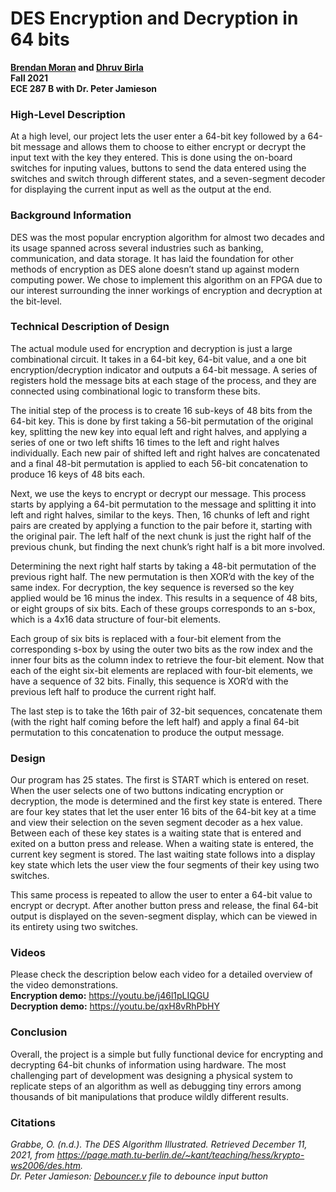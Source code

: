 # DES Encryption and Decryption in 64 bits

**[Brendan Moran](https://github.com/brenmor24) and [Dhruv Birla](https://github.com/birlad)**\
**Fall 2021**\
**ECE 287 B with Dr. Peter Jamieson**

### High-Level Description
At a high level, our project lets the user enter a 64-bit key followed by a 64-bit message and allows them to choose to either encrypt or decrypt the input text with the key they entered. This is done using the on-board switches for inputing values, buttons to send the data entered using the switches and switch through different states, and a seven-segment decoder for displaying the current input as well as the output at the end.

### Background Information
DES was the most popular encryption algorithm for almost two decades and its usage spanned across several industries such as banking, communication, and data storage. It has laid the foundation for other methods of encryption as DES alone doesn’t stand up against modern computing power. We chose to implement this algorithm on an FPGA due to our interest surrounding the inner workings of encryption and decryption at the bit-level.

### Technical Description of Design
The actual module used for encryption and decryption is just a large combinational circuit. It takes in a 64-bit key, 64-bit value, and a one bit encryption/decryption indicator and outputs a 64-bit message. A series of registers hold the message bits at each stage of the process, and they are connected using combinational logic to transform these bits. 

The initial step of the process is to create 16 sub-keys of 48 bits from the 64-bit key. This is done by first taking a 56-bit permutation of the original key, splitting the new key into equal left and right halves, and applying a series of one or two left shifts 16 times to the left and right halves individually. Each new pair of shifted left and right halves are concatenated and a final 48-bit permutation is applied to each 56-bit concatenation to produce 16 keys of 48 bits each.

Next, we use the keys to encrypt or decrypt our message. This process starts by applying a 64-bit permutation to the message and splitting it into left and right halves, similar to the keys. Then, 16 chunks of left and right pairs are created by applying a function to the pair before it, starting with the original pair. The left half of the next chunk is just the right half of the previous chunk, but finding the next chunk’s right half is a bit more involved. 

Determining the next right half starts by taking a 48-bit permutation of the previous right half. The new permutation is then XOR’d with the key of the same index. For decryption, the key sequence is reversed so the key applied would be 16 minus the index. This results in a sequence of 48 bits, or eight groups of six bits. Each of these groups corresponds to an s-box, which is a 4x16 data structure of four-bit elements. 

Each group of six bits is replaced with a four-bit element from the corresponding s-box by using the outer two bits as the row index and the inner four bits as the column index to retrieve the four-bit element. Now that each of the eight six-bit elements are replaced with four-bit elements, we have a sequence of 32 bits. Finally, this sequence is XOR’d with the previous left half to produce the current right half.

The last step is to take the 16th pair of 32-bit sequences, concatenate them (with the right half coming before the left half) and apply a final 64-bit permutation to this concatenation to produce the output message.

### Design
Our program has 25 states. The first is START which is entered on reset. When the user selects one of two buttons indicating encryption or decryption, the mode is determined and the first key state is entered. There are four key states that let the user enter 16 bits of the 64-bit key at a time and view their selection on the seven segment decoder as a hex value. Between each of these key states is a waiting state that is entered and exited on a button press and release. When a waiting state is entered, the current key segment is stored. The last waiting state follows into a display key state which lets the user view the four segments of their key using two switches. 

This same process is repeated to allow the user to enter a 64-bit value to encrypt or decrypt. After another button press and release, the final 64-bit output is displayed on the seven-segment display, which can be viewed in its entirety using two switches.

### Videos
Please check the description below each video for a detailed overview of the video demonstrations.\
**Encryption demo:** https://youtu.be/j46l1pLIQGU \
**Decryption demo:** https://youtu.be/qxH8vRhPbHY

### Conclusion
Overall, the project is a simple but fully functional device for encrypting and decrypting 64-bit chunks of information using hardware. The most challenging part of development was designing a physical system to replicate steps of an algorithm as well as debugging tiny errors among thousands of bit manipulations that produce wildly different results.

### Citations
*Grabbe, O. (n.d.). The DES Algorithm Illustrated. Retrieved December 11, 2021, from https://page.math.tu-berlin.de/~kant/teaching/hess/krypto-ws2006/des.htm.* \
*Dr. Peter Jamieson: [Debouncer.v](des_encr_decr/debouncer.v) file to debounce input button*
